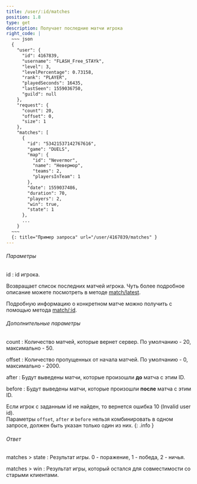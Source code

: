 ```yaml
---
title: /user/:id/matches
position: 1.8
type: get
description: Получает последние матчи игрока
right_code: |
  ~~~ json
  {
    "user": {
      "id": 4167839,
      "username": "FLASH_Free_STAYk",
      "level": 3,
      "levelPercentage": 0.73158,
      "rank": "PLAYER",
      "playedSeconds": 16435,
      "lastSeen": 1559036750,
      "guild": null
    },
    "request": {
      "count": 20,
      "offset": 0,
      "size": 1
    },
    "matches": [
      {
        "id": "53421537142767616",
        "game": "DUELS",
        "map": {
          "id": "Nevermor",
          "name": "Невермор",
          "teams": 2,
          "playersInTeam": 1
        },
        "date": 1559037486,
        "duration": 70,
        "players": 2,
        "win": true,
        "state": 1
      },
      ...
    }
  ~~~
  {: title="Пример запроса" url="/user/4167839/matches" }
---
```


<h6>Параметры</h6>
id
: id игрока.

Возвращает список последних матчей игрока. Чуть более подробное описание можете посмотреть в методе [match/latest](#apimatch_latest_get).

Подробную информацию о конкретном матче можно получить с помощью метода [match/:id](#apimatch_get).

<h6>Дополнительные параметры</h6>
count
: Количество матчей, которые вернет сервер. По умолчанию - 20, максимально - 50.

offset
: Количество пропущенных от начала матчей. По умолчанию - 0, максимально - 2000.

after
: Будут выведены матчи, которые произошли **до** матча с этим ID.

before
: Будут выведены матчи, которые произошли **после** матча с этим ID.

Если игрок с заданным id не найден, то вернется ошибка 10 (Invalid user id).
<br>
Параметры `offset`, `after` и `before` нельзя комбинировать в одном запросе, должен быть указан только один из них.
{: .info }

<h6>Ответ</h6>
matches > state
: Результат игры. 0 - поражение, 1 - победа, 2 - ничья.

matches > win
: Результат игры, который остался для совместимости со старыми клиентами.
